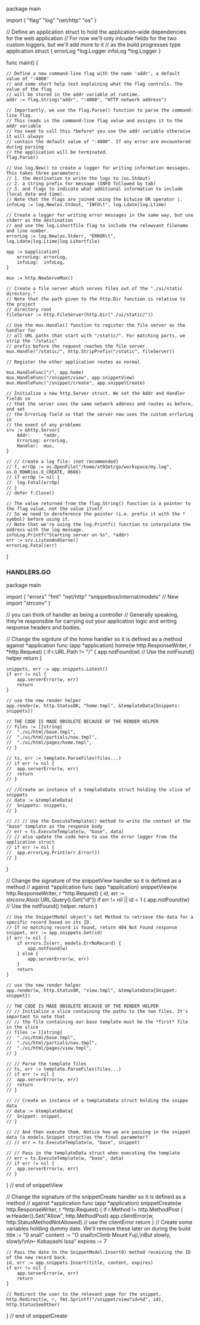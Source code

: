 package main

import (
	"flag"
	"log"
	"net/http"
	"os"
)

// Define an application struct to hold the application-wide dependencies for the web application
// For now we'll only inlcude fields for the two custom loggers, but we'll add more to it
// as the build progresses
type application struct {
	errorLog *log.Logger
	infoLog  *log.Logger
}

func main() {

	// Define a new command-line flag with the name 'addr', a default value of ":4000"
	// and some short help text explaining what the flag controls. The value of the flag
	// will be stored in the addr variable at runtime.
	addr := flag.String("addr", ":4000", "HTTP network address")

	// Importantly, we use the flag.Parse() function to parse the command-line flag.
	// This reads in the command-line flag value and assigns it to the addr variable
	// You need to call this *before* you use the addr variable otherwise it will always
	// contain the default value of ":4000". If any error are encountered during parsing
	// the application will be terminated.
	flag.Parse()

	// Use log.New() to create a logger for writing information messages. This takes three parameters:
	// 1. the destination to write the logs to (os.Stdout)
	// 2. a string prefix for message (INFO followed by tab)
	// 3. and flags to indicate what additional information to include (local data and time).
	// Note that the flags are joined using the bitwise OR operator |.
	infoLog := log.New(os.Stdout, "INFO\t", log.Ldate|log.Ltime)

	// Create a logger for writing error messages in the same way, but use stderr as the destination
	// and use the log.Lshortfile flag to include the relewvant filename and line number.
	errorLog := log.New(os.Stderr, "ERROR\t", log.Ldate|log.Ltime|log.Lshortfile)

	app := &application{
		errorLog: errorLog,
		infoLog:  infoLog,
	}

	mux := http.NewServeMux()

	// Create a file server which serves files out of the "./ui/static directory."
	// Note that the path given to the http.Dir function is relative to the project
	// directory root
	fileServer := http.FileServer(http.Dir("./ui/static/"))

	// Use the mux.Handle() function to register the file server as the handler for
	// all URL paths that start with "/static/". For matching parts, we strip the "/static"
	// prefix before the request reaches the file server.
	mux.Handle("/static/", http.StripPrefix("/static", fileServer))

	// Register the other application routes as normal

	mux.HandleFunc("/", app.home)
	mux.HandleFunc("/snippet/view", app.snippetView)
	mux.HandleFunc("/snippet/create", app.snippetCreate)

	// Initialize a new http.Server struct. We set the Addr and Handler fields so
	// that the server uses the same network address and routes as before, and set
	// the ErrorLog field so that the server now uses the custom errlorLog in
	// the event of any problems
	srv := &http.Server{
		Addr:     *addr,
		ErrorLog: errorLog,
		Handler:  mux,
	}

	// // Create a log file: (not recommended)
	// f, errOp := os.OpenFile("/home/xt03et/go/workspace/my.log", os.O_RDWR|os.O_CREATE, 0666)
	// if errOp != nil {
	// 	log.Fatal(errOp)
	// }
	// defer f.Close()

	// The value returned from the flag.String() function is a pointer to the flag value, not the value itself
	// So we need to dereference the pointer (i.e. prefix it with the * symbol) before using it.
	// Note that we're using the log.Printf() function to interpolate the address with the log message.
	infoLog.Printf("Starting server on %s", *addr)
	err := srv.ListenAndServe()
	errorLog.Fatal(err)
}


### HANDLERS.GO
package main

import (
	"errors"
	"fmt"
	"net/http"
	"snippetbox/internal/models" // New import
	"strconv"
)

// you can think of handler as being a controller
// Generally speaking, they're responsible for carrying out your application logic and writing response headers and bodies.

// Change the signture of the home handler so it is defined as a method against *application
func (app *application) home(w http.ResponseWriter, r *http.Request) {
	if r.URL.Path != "/" {
		app.notFound(w) // Use the notFound() helper
		return
	}

	snippets, err := app.snippets.Latest()
	if err != nil {
		app.serverError(w, err)
		return
	}

	// use the new render helper
	app.render(w, http.StatusOK, "home.tmpl", &templateData{Snippets: snippets})

	// THE CODE IS MADE OBSOLETE BECAUSE OF THE RENDER HELPER
	// files := []string{
	// 	"./ui/html/base.tmpl",
	// 	"./ui/html/partials/nav.tmpl",
	// 	"./ui/html/pages/home.tmpl",
	// }

	// ts, err := template.ParseFiles(files...)
	// if err != nil {
	// 	app.serverError(w, err)
	// 	return
	// }

	// //Create an instance of a templateData struct holding the slice of snippets
	// data := &templateData{
	// 	Snippets: snippets,
	// }

	// // // Use the ExecuteTemplate() method to write the content of the "base" template as the response body
	// err = ts.ExecuteTemplate(w, "base", data)
	// // also update the code here to use the error logger from the application struct
	// if err != nil {
	// 	app.errorLog.Print(err.Error())
	// }

}

// Change the signature of the snippetView handler so it is defined as a method
// against *application
func (app *application) snippetView(w http.ResponseWriter, r *http.Request) {
	id, err := strconv.Atoi(r.URL.Query().Get("id"))
	if err != nil || id < 1 {
		app.notFound(w) // Use the notFound() helper.
		return
	}

	// Use the SnippetModel object's Get Method to retrieve the data for a specific record based on its ID.
	// If no matching record is found, return 404 Not Found response
	snippet, err := app.snippets.Get(id)
	if err != nil {
		if errors.Is(err, models.ErrNoRecord) {
			app.notFound(w)
		} else {
			app.serverError(w, err)
		}
		return
	}

	// use the new render helper
	app.render(w, http.StatusOK, "view.tmpl", &templateData{Snippet: snippet})

	// THE CODE IS MADE OBSOLETE BECAUSE OF THE RENDER HELPER
	// // Initialize a slice containing the paths to the two files. It's important to note that
	// // the file containing our base template must be the *first* file in the slice
	// files := []string{
	// 	"./ui/html/base.tmpl",
	// 	"./ui/html/partials/nav.tmpl",
	// 	"./ui/html/pages/view.tmpl",
	// }

	// // Parse the template files
	// ts, err := template.ParseFiles(files...)
	// if err != nil {
	// 	app.serverError(w, err)
	// 	return
	// }

	// // Create an instance of a templateData struct holding the snippe data
	// data := &templateData{
	// 	Snippet: snippet,
	// }

	// // And then execute them. Notice how we are passing in the snippet data (a models.Snippet struct)as the final parameter?
	// // err = ts.ExecuteTemplate(w, "base", snippet)

	// // Pass in the templateData struct when executing the template
	// err = ts.ExecuteTemplate(w, "base", data)
	// if err != nil {
	// 	app.serverError(w, err)
	// }

} // end of snippetView

// Change the signature of the snippetCreate handler so it is defined as a method
// against *application
func (app *application) snippetCreate(w http.ResponseWriter, r *http.Request) {
	if r.Method != http.MethodPost {
		w.Header().Set("Allow", http.MethodPost)
		app.clientError(w, http.StatusMethodNotAllowed) // use the clientError
		return
	}
	// Create some variables holding dummy date. We'll remove these later on during the build
	title := "0 snail"
	content := "O snail\nClimb Mount Fuji,\nBut slowly, slowly!\n\n– Kobayashi Issa"
	expires := 7

	// Pass the date to the SnippetModel.Insert9) method receiving the ID of the new record back.
	id, err := app.snippets.Insert(title, content, expires)
	if err != nil {
		app.serverError(w, err)
		return
	}

	// Redirect the user to the relevant page for the snippet.
	http.Redirect(w, r, fmt.Sprintf("/snippet/view?id=%d", id), http.StatusSeeOther)

} // end of snippetCreate
